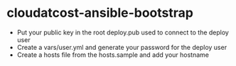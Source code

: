cloudatcost-ansible-bootstrap
=============================

- Put your public key in the root deploy.pub used to connect to the deploy user
- Create a vars/user.yml and generate your password for the deploy user
- Create a hosts file from the hosts.sample and add your hostname